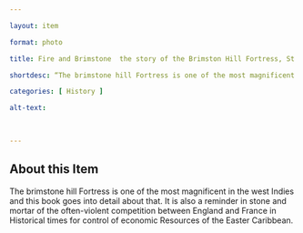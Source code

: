 ```yaml
--- 

layout: item 

format: photo 

title: Fire and Brimstone  the story of the Brimston Hill Fortress, St.kitts, West Indies

shortdesc: “The brimstone hill Fortress is one of the most magnificent in the west Indies and this goes into details about that.” 

categories: [ History ] 

alt-text:  

 

--- 
```


## About this Item 

The brimstone hill Fortress is one of the most magnificent in the west Indies and this book goes into detail about that. It is also a reminder in stone and mortar of the often-violent competition between England and France in Historical times for control of economic Resources of the Easter Caribbean.
